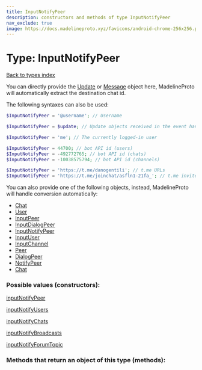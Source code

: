 ```yaml
---
title: InputNotifyPeer
description: constructors and methods of type InputNotifyPeer
nav_exclude: true
image: https://docs.madelineproto.xyz/favicons/android-chrome-256x256.png
---
```

# Type: InputNotifyPeer
[Back to types index](index.html)

You can directly provide the [Update](Update.html) or [Message](Message.html) object here, MadelineProto will automatically extract the destination chat id.

The following syntaxes can also be used:

```php
$InputNotifyPeer = '@username'; // Username

$InputNotifyPeer = $update; // Update objects received in the event handler

$InputNotifyPeer = 'me'; // The currently logged-in user

$InputNotifyPeer = 44700; // bot API id (users)
$InputNotifyPeer = -492772765; // bot API id (chats)
$InputNotifyPeer = -10038575794; // bot API id (channels)

$InputNotifyPeer = 'https://t.me/danogentili'; // t.me URLs
$InputNotifyPeer = 'https://t.me/joinchat/asfln1-21fa_'; // t.me invite links

```

You can also provide one of the following objects, instead, MadelineProto will handle conversion automatically:  

- [Chat](Chat.html)
- [User](User.html)
- [InputPeer](InputPeer.html)
- [InputDialogPeer](InputDialogPeer.html)
- [InputNotifyPeer](InputNotifyPeer.html)
- [InputUser](InputUser.html)
- [InputChannel](InputChannel.html)
- [Peer](Peer.html)
- [DialogPeer](DialogPeer.html)
- [NotifyPeer](NotifyPeer.html)
- [Chat](Chat.html)




### Possible values (constructors):

[inputNotifyPeer](/API_docs/constructors/inputNotifyPeer.html)  

[inputNotifyUsers](/API_docs/constructors/inputNotifyUsers.html)  

[inputNotifyChats](/API_docs/constructors/inputNotifyChats.html)  

[inputNotifyBroadcasts](/API_docs/constructors/inputNotifyBroadcasts.html)  

[inputNotifyForumTopic](/API_docs/constructors/inputNotifyForumTopic.html)  



### Methods that return an object of this type (methods):



